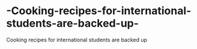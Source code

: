 # -Cooking-recipes-for-international-students-are-backed-up-
Cooking recipes for international students are backed up
